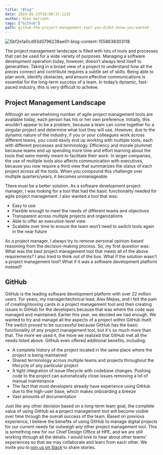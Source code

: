 ```yaml
---
title: "Blog"
date: 2019-05-23T18:00:37.113Z
author: Mike Walrath 
tags: ["Github"]
path: github-the-project-management-tool-you-didnt-know-you-wanted
---
```

![5bf2e1a0cd93d0796238ae01-blog-content-1558638303118](https://hpe-developer-portal.s3.amazonaws.com/uploads/media/2019/5/hpe-dev-github-1558638303117.png)

The project management landscape is filled with lots of tools and processes that can be used for a wide variety of purposes. Managing a software development operation today, however, doesn’t always lend itself to generalities. Taking in a broad view of a project to understand how all the pieces connect and contribute requires a subtle set of skills. Being able to plan work, identify obstacles, and ensure effective communications is essential for the long-term success of a team. In today’s dynamic, fast-paced industry, this is very difficult to achieve.

## Project Management Landscape 

Although an overwhelming number of agile project management tools are available today, each person has his or her own preference. Initially, this wouldn’t appear to be a problem, because a team can come together for a singular project and determine what tool they will use. However, due to the dynamic nature of the industry, if you or your colleagues work across different teams, you could easily end up working with multiple tools, each with different processes and terminology. Efficiency and morale plummet because teams end up spending more time and effort learning about the tools that were merely meant to facilitate their work. In larger companies, the use of multiple tools also affects communication with executives, because you now require a third view that summarizes the status of each project across all the tools. When you compound this challenge over multiple quarters/years, it becomes unmanageable. 

There must be a better solution. As a software development project manager, I was looking for a tool that had the basic functionality needed for agile project management. I also wanted a tool that was: 

* Easy to use 
* Flexible enough to meet the needs of different teams and objectives
* Transparent across multiple projects and organizations
* Able to offer an executive-level view 
* Scalable over time to ensure the team won’t need to switch tools again in the near future 

As a project manager, I always try to remove personal opinion-based reasoning from the decision-making process. So, my first question was: What was the best project management tool that meets all of the above requirements? I also tried to think out of the box. What if the solution wasn’t a project management tool? What if it was a software development platform instead?

## GitHub

GitHub is the leading software development platform with over 22 million users. For years, my manager/technical lead, Alex Mejias, and I felt the pain of creating/moving cards in a project management tool and then creating issues in GitHub for the developers because that was where the code was managed and maintained. Earlier this year, we decided we had enough. We wanted to try and manage all the aspects of a project within GitHub itself. The switch proved to be successful because GitHub has the basic functionality of any project management tool, but it's so much more than that. The more we used it, the more we realized that GitHub met all the needs listed above. GitHub even offered additional benefits, including: 

* A complete history of the project located in the same place where the project is being maintained 
* Shared terminology across multiple teams and projects throughout the lifecycle of any particular project 
*	A tight integration of issue lifecycle with codebase changes. Pushing code to the project can automatically close issues removing a lot of manual maintenance 
*	The fact that most developers already have experience using GitHub due to the high-user base, which makes onboarding a breeze 
*	Vast amounts of documentation 

Just like any other decision based on a long-term team goal, the complete value of using GitHub as a project management tool will become visible over time through the overall success of the team. Based on previous experience, I believe the benefits of using GitHub to manage digital projects for our current needs far outweigh any other project management tool. This is something new for our Chief Design Office at HPE, and we are still working through all the details. I would love to hear about other teams’ experiences so that we may collaborate and learn from each other. We invite you to [join us on Slack](https://slack.hpedev.io/) to share stories. 

